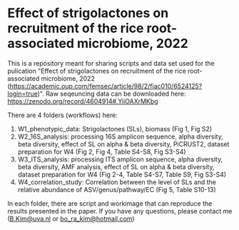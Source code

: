 # Effect of strigolactones on recruitment of the rice root-associated microbiome, 2022 


This is a repository meant for sharing scripts and data set used for the pulication "Effect of strigolactones on recruitment of the rice root-associated microbiome, 2022 (https://academic.oup.com/femsec/article/98/2/fiac010/6524125?login=true)". Raw seqeuncing data can be downloaded here: https://zenodo.org/record/4604914#.YiiOAXrMKbg

There are 4 folders (workflows) here: 
1) W1_phenotypic_data: Strigolactones (SLs), biomass (Fig 1, Fig S2)
2) W2_16S_analysis: processing 16S amplicon sequence, alpha diversity, beta diversity, effect of SL on alpha & beta diversity, PiCRUST2, dataset preparation for W4 (Fig 2, Fig 4, Table S4-S8, Fig S3-S4) 
3) W3_ITS_analysis: processing ITS amplicon sequence, alpha diversity, beta diversity, AMF analysis, effect of SL on alpha & beta diversity, dataset preparation for W4 (Fig 2-4, Table S4-S7, Table S9, Fig S3-S4) 
4) W4_correlation_study: Correlation between the level of SLs and the relative abundance of ASV/genus/pathway/EC (Fig 5, Table S10-13)

In each folder, there are script and workimage that can reproduce the results presented in the paper. 
If you have any questions, please contact me (B.Kim@uva.nl or bo_ra_kim@hotmail.com)
